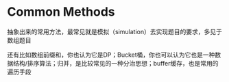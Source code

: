 # Common Methods

抽象出来的常用方法，最常见就是模拟（simulation）去实现题目的要求，多见于数组题目

还有比如数组前缀和，你也认为它是DP；Bucket桶，你也可以认为它也是一种数据结构/排序算法；归并，是比较常见的一种分治思想；buffer缓存，也是常用的遍历手段
